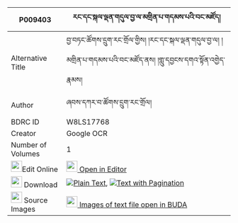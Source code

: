 |P009403|རང་དང་སྐལ་ལྡན་གདུལ་བྱ་ལ་མགྲིན་པ་གདམས་པའི་བང་མཛོད། 
| --- | --- 
|Alternative Title |བྱ་བཏང་ཚོགས་དྲུག་རང་གྲོལ་གྱིས། །རང་དང་སྐལ་ལྡན་གདུལ་བྱ་ལ། ། མགྲིན་པ་གདམས་པའི་བང་མཛོད་ནས། །གླུ་དབྱངས་དགའ་སྟོན་འགྱེད་རྣམས།
|Author| ཞབས་དཀར་བ་ཚོགས་དྲུག་རང་གྲོལ།
|BDRC ID | W8LS17768
|Creator | Google OCR
|Number of Volumes| 1
|<img width="25" src="https://img.icons8.com/color/25/000000/edit-property.png">Edit Online| [<img width="25" src="https://avatars.githubusercontent.com/u/45091458?s=200&v=4"> Open in Editor](http://editor.openpecha.org/P009403)
|<img width="25" src="https://img.icons8.com/fluent/48/000000/download-2.png"/>  Download | [![](https://img.icons8.com/color/20/000000/txt.png)Plain Text](https://github.com/Openpecha/P009403/releases/download/v1/rang_dang_kalden_dulja_la_drin_plain_P009403.zip), [![](https://img.icons8.com/color/20/000000/txt.png)Text with Pagination](https://github.com/Openpecha/P009403/releases/download/v1/rang_dang_kalden_dulja_la_drin_pages_P009403.zip)
|<img width="25" src="https://img.icons8.com/plasticine/100/000000/pictures-folder.png"/>  Source Images | [<img width="25" src="https://library.bdrc.io/icons/BUDA-small.svg"> Images of text file open in BUDA](https://library.bdrc.io/show/bdr:W8LS17768)